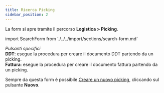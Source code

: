 ```yaml
---
title: Ricerca Picking
sidebar_position: 2
---
```


La form si apre tramite il percorso **Logistica > Picking**.

import SearchForm from './../../import/sections/search-form.md'

<SearchForm />

*Pulsanti specifici*  
**DDT**: esegue la procedura per creare il documento DDT partendo da un picking.  
**Fattura**: esegue la procedura per creare il documento fattura partendo da un picking. 

Sempre da questa form è possibile [Creare un nuovo picking](/docs/logistics/picking/picking-management), cliccando sul pulsante **Nuovo**. 